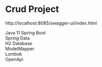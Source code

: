 
# Crud Project 

http://localhost:8085/swagger-ui/index.html

Java 11
Spring Boot <br>
Spring Data <br>
H2 Database <br>
ModelMapper <br>
Lombok <br>
OpenApi

